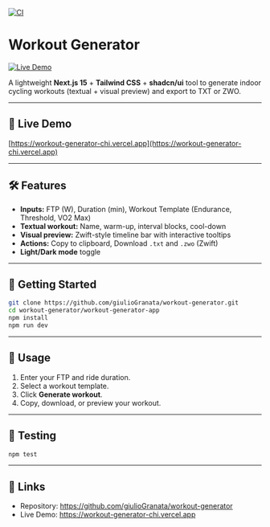 [![CI](https://github.com/giulioGranata/workout-generator/actions/workflows/ci.yml/badge.svg)](https://github.com/giulioGranata/workout-generator/actions)

# Workout Generator

[![Live Demo](https://img.shields.io/website?url=https%3A%2F%2Fworkout-generator-chi.vercel.app)](https://workout-generator-chi.vercel.app)

A lightweight **Next.js 15** + **Tailwind CSS** + **shadcn/ui** tool to generate indoor cycling workouts (textual + visual preview) and export to TXT or ZWO.

---

## 🚀 Live Demo

[https://workout-generator-chi.vercel.app](https://workout-generator-chi.vercel.app)

---

## 🛠 Features

- **Inputs:** FTP (W), Duration (min), Workout Template (Endurance, Threshold, VO2 Max)
- **Textual workout:** Name, warm-up, interval blocks, cool-down
- **Visual preview:** Zwift-style timeline bar with interactive tooltips
- **Actions:** Copy to clipboard, Download `.txt` and `.zwo` (Zwift)
- **Light/Dark mode** toggle

---

## 🏁 Getting Started

```bash
git clone https://github.com/giulioGranata/workout-generator.git
cd workout-generator/workout-generator-app
npm install
npm run dev
```

---

## 📖 Usage

1. Enter your FTP and ride duration.
2. Select a workout template.
3. Click **Generate workout**.
4. Copy, download, or preview your workout.

---

## 🧪 Testing

```bash
npm test
```

---

## 🔗 Links

- Repository: https://github.com/giulioGranata/workout-generator
- Live Demo: https://workout-generator-chi.vercel.app
